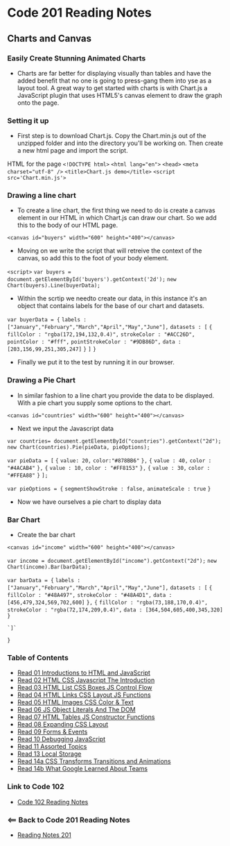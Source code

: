 # Code 201 Reading Notes

## Charts and Canvas

### Easily Create Stunning Animated Charts 
- Charts are far better for displaying visually than tables and have the added benefit that no one is going to press-gang them into yse as a layout tool. A great way to get started with charts is with Chart.js a JavaScript plugin that uses HTML5's canvas element to draw the graph onto the page. 

### Setting it up
- First step is to download Chart.js. Copy the Chart.min.js out of the unzipped folder and into the directory you'll be working on. Then create a new html page and import the script.

HTML for the page 
`<!DOCTYPE html>`
`<html lang="en">`
    `<head>`
        `<meta charset="utf-8" />`
        `<title>Chart.js demo</title>`
        `<script src='Chart.min.js'>`

### Drawing a line chart
- To create a line chart, the first thing we need to do is create a canvas element in our HTML in which Chart.js can draw our chart. So we add this to the body of our HTML page.

`<canvas id="buyers" width="600" height="400"></canvas>`

- Moving on we write the script that will retreive the context of the canvas, so add this to the foot of your body element.

`<script>`
    `var buyers = document.getElementById('buyers').getContext('2d');`
    `new Chart(buyers).Line(buyerData);`


- Within the scrtip we needto create our data, in this instance it's an object that contains labels for the base of our chart and datasets. 

`var buyerData = {`
	`labels : ["January","February","March","April","May","June"],`
	`datasets : [`
		`{`
			`fillColor : "rgba(172,194,132,0.4)",`
			`strokeColor : "#ACC26D",`
			`pointColor : "#fff",`
			`pointStrokeColor : "#9DB86D",`
			`data : [203,156,99,251,305,247]`
		`}`
	`]`
`}`

- Finally we put it to the test by running it in our browser.

### Drawing a Pie Chart
- In similar fashion to a line chart you provide the data to be displayed. With a pie chart you supply some options to the chart. 

`<canvas id="countries" width="600" height="400"></canvas>`

- Next we input the Javascript data

`var countries= document.getElementById("countries").getContext("2d");`
`new Chart(countries).Pie(pieData, pieOptions);`

`var pieData = [`
	`{`
		`value: 20,`
		`color:"#878BB6"`
	`},`
	`{`
		`value : 40,`
		`color : "#4ACAB4"`
	`},`
	`{`
		`value : 10,`
		`color : "#FF8153"`
	`},`
	`{`
		`value : 30,`
		`color : "#FFEA88"`
	`}`
`];`

`var pieOptions = {`
	`segmentShowStroke : false,`
	`animateScale : true`
`}`

- Now we have ourselves a pie chart to display data

### Bar Chart
- Create the bar chart

`<canvas id="income" width="600" height="400"></canvas>`

`var income = document.getElementById("income").getContext("2d");`
`new Chart(income).Bar(barData);`

`var barData = {`
	`labels : ["January","February","March","April","May","June"],`
	`datasets : [`
		`{`
			`fillColor : "#48A497",`
			`strokeColor : "#48A4D1",`
			`data : [456,479,324,569,702,600]`
		`},`
		`{`
			`fillColor : "rgba(73,188,170,0.4)",`
			`strokeColor : "rgba(72,174,209,0.4)",`
			`data : [364,504,605,400,345,320]`
		`}`

	`]`
`}`

### Table of Contents
- [Read 01 Introductions to HTML and JavaScript](Read01.md)
- [Read 02 HTML CSS Javascript The Introduction](Read02.md)
- [Read 03 HTML List CSS Boxes JS Control Flow](Read03.md)
- [Read 04 HTML Links CSS Layout JS Functions](Read04.md)
- [Read 05 HTML Images CSS Color & Text](Read05.md)
- [Read 06 JS Object Literals And The DOM](Read06.md)
- [Read 07 HTML Tables JS Constructor Functions](Read07.md)
- [Read 08 Expanding CSS Layout](Read08.md)
- [Read 09 Forms & Events](Read09.md)
- [Read 10 Debugging JavaScript](Read10.md)
- [Read 11 Assorted Topics](Read11.md)
- [Read 13 Local Storage](Read13.md)
- [Read 14a CSS Transforms Transitions and Animations](Read14A.md)
- [Read 14b What Google Learned About Teams](Read14A.md)

### Link to Code 102
- [Code 102 Reading Notes](https://jtaisey389.github.io/reading-notes/)

### <== Back to Code 201 Reading Notes
- [Reading Notes 201](https://jtaisey389.github.io/reading-notes201.md/)
